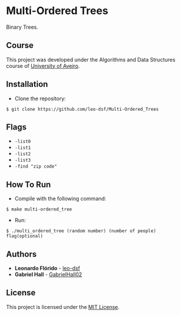 # Multi-Ordered Trees
Binary Trees.

## Course
This project was developed under the Algorithms and Data Structures course of [University of Aveiro](https://www.ua.pt/).

## Installation
* Clone the repository:
```console
$ git clone https://github.com/leo-dsf/Multi-Ordered_Trees
```

## Flags
* ```-list0```
* ```-list1```
* ```-list2```
* ```-list3```
* ```-find "zip code"```

## How To Run
* Compile with the following command:
```console
$ make multi-ordered_tree
```

* Run:
```console
$ ./multi_ordered_tree (random number) (number of people) flag(optional)
```

## Authors
* **Leonardo Flórido** - [leo-dsf](https://github.com/leo-dsf)
* **Gabriel Hall** - [GabrielHall02](https://github.com/GabrielHall02)

## License
This project is licensed under the [MIT License](LICENSE).
